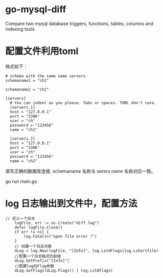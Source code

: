 # go-mysql-diff
Compare two mysql database triggers, functions, tables, columns and indexing tools

# 配置文件利用toml
格式如下：

```
# schema with the same name servers 
schemaname1 = "ch1"

schemaname2 = "ch2"

[servers]
  # You can indent as you please. Tabs or spaces. TOML don't care.
  [servers.1]
  host = "127.0.0.1"
  port = "3306"
  user = "ch"
  password = "123456"
  name = "ch1"

  [servers.2]
  host = "127.0.0.1"
  port = "3306"
  user = "ch"
  password = "123456"
  name = "ch2"
```

填写正确的数据库连接, schemaname 名称与 serers name 名称对应一致。

go run main.go

# log 日志输出到文件中，配置方法

```
// 定义一个日志
	logFile, err := os.Create("diff.log")
	defer logFile.Close()
	if err != nil {
		log.Fatalln("open file error !")
	}
	// 创建一个日志对象
	dLog = log.New(logFile, "[Info]", log.LstdFlags|log.Lshortfile)
	//配置一个日志格式的前缀
	dLog.SetPrefix("[Info]")
	//配置log的Flag参数
	dLog.SetFlags(dLog.Flags() | log.LstdFlags)
```
